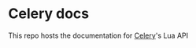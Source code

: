 # Celery docs

This repo hosts the documentation for [Celery](https://github.com/thedoomed/Celery)'s Lua API

